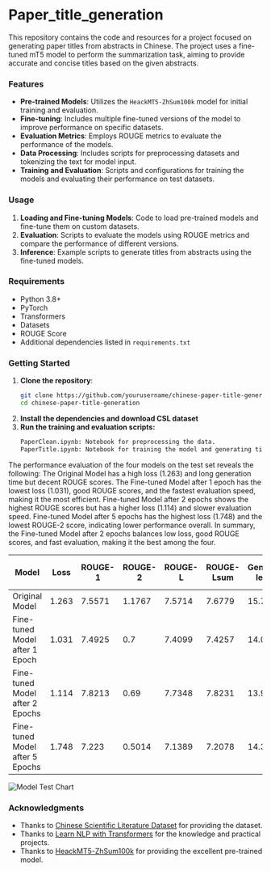 # Paper_title_generation
This repository contains the code and resources for a project focused on generating paper titles from abstracts in Chinese. The project uses a fine-tuned mT5 model to perform the summarization task, aiming to provide accurate and concise titles based on the given abstracts.

### Features

- **Pre-trained Models**: Utilizes the `HeackMT5-ZhSum100k` model for initial training and evaluation.
- **Fine-tuning**: Includes multiple fine-tuned versions of the model to improve performance on specific datasets.
- **Evaluation Metrics**: Employs ROUGE metrics to evaluate the performance of the models.
- **Data Processing**: Includes scripts for preprocessing datasets and tokenizing the text for model input.
- **Training and Evaluation**: Scripts and configurations for training the models and evaluating their performance on test datasets.

### Usage

1. **Loading and Fine-tuning Models**: Code to load pre-trained models and fine-tune them on custom datasets.
2. **Evaluation**: Scripts to evaluate the models using ROUGE metrics and compare the performance of different versions.
3. **Inference**: Example scripts to generate titles from abstracts using the fine-tuned models.

### Requirements

- Python 3.8+
- PyTorch
- Transformers
- Datasets
- ROUGE Score
- Additional dependencies listed in `requirements.txt`

### Getting Started

1. **Clone the repository**:
   ```sh
   git clone https://github.com/yourusername/chinese-paper-title-generation.git
   cd chinese-paper-title-generation

2. **Install the dependencies and download CSL dataset**
3. **Run the training and evaluation scripts:**
   ```sh
   PaperClean.ipynb: Notebook for preprocessing the data.
   PaperTitle.ipynb: Notebook for training the model and generating titles.

The performance evaluation of the four models on the test set reveals the following: The Original Model has a high loss (1.263) and long generation time but decent ROUGE scores. The Fine-tuned Model after 1 epoch has the lowest loss (1.031), good ROUGE scores, and the fastest evaluation speed, making it the most efficient. Fine-tuned Model after 2 epochs shows the highest ROUGE scores but has a higher loss (1.114) and slower evaluation speed. Fine-tuned Model after 5 epochs has the highest loss (1.748) and the lowest ROUGE-2 score, indicating lower performance overall. In summary, the Fine-tuned Model after 2 epochs balances low loss, good ROUGE scores, and fast evaluation, making it the best among the four.


| Model               | Loss | ROUGE-1 | ROUGE-2 | ROUGE-L | ROUGE-Lsum | Generated length | Runtime | Samples per second | Steps per second |
|---------------------|-----------|-------------|-------------|-------------|----------------|--------------|--------------|------------------------|-----------------------|
| Original Model      | 1.263     | 7.5571      | 1.1767      | 7.5714      | 7.6779         | 15.773       | 431.7017     | 2.316                  | 0.049                 |
| Fine-tuned Model after 1 Epoch    | 1.031     | 7.4925      | 0.7         | 7.4099      | 7.4257         | 14.044       | 325.5001     | 3.072                  | 0.065                 |
| Fine-tuned Model after 2 Epochs   | 1.114     | 7.8213      | 0.69        | 7.7348      | 7.8231         | 13.999       | 432.3147     | 2.313                  | 0.049                 |
| Fine-tuned Model after 5 Epochs   | 1.748     | 7.223       | 0.5014      | 7.1389      | 7.2078         | 14.389       | 375.9517     | 2.66                   | 0.056                 |



![Model Test Chart](evaluation.png "Model Test Chart")


### Acknowledgments

- Thanks to [Chinese Scientific Literature Dataset](https://github.com/ydli-ai/CSL) for providing the dataset.
- Thanks to [Learn NLP with Transformers](https://github.com/datawhalechina/learn-nlp-with-transformers) for the knowledge and practical projects.
- Thanks to [HeackMT5-ZhSum100k](https://huggingface.co/heack/HeackMT5-ZhSum100k) for providing the excellent pre-trained model.
